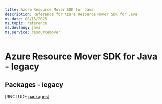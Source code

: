 ```yaml
---
title: Azure Resource Mover SDK for Java
description: Reference for Azure Resource Mover SDK for Java
ms.date: 08/13/2025
ms.topic: reference
ms.devlang: java
ms.service: resourcemover
---
```

# Azure Resource Mover SDK for Java - legacy
## Packages - legacy
[!INCLUDE [packages](resource-mover-index.md)]